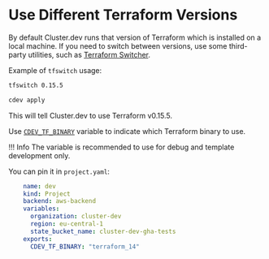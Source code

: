 # Use Different Terraform Versions

By default Cluster.dev runs that version of Terraform which is installed on a local machine. If you need to switch between versions, use some third-party utilities, such as [Terraform Switcher](https://github.com/warrensbox/terraform-switcher/).

Example of `tfswitch` usage:

```bash
tfswitch 0.15.5

cdev apply
```
This will tell Cluster.dev to use Terraform v0.15.5. 

Use [`CDEV_TF_BINARY`](https://docs.cluster.dev/env-variables/) variable to indicate which Terraform binary to use.

!!! Info
    The variable is recommended to use for debug and template development only.

 You can pin it in `project.yaml`:

```yaml
    name: dev
    kind: Project
    backend: aws-backend
    variables:
      organization: cluster-dev
      region: eu-central-1
      state_bucket_name: cluster-dev-gha-tests
    exports:
      CDEV_TF_BINARY: "terraform_14"
```
